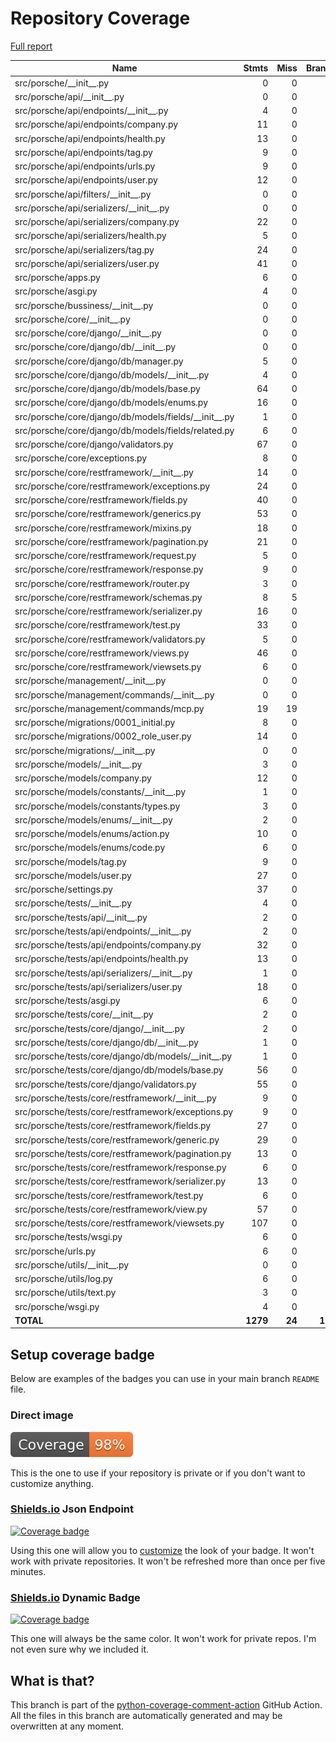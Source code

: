 # Repository Coverage

[Full report](https://htmlpreview.github.io/?https://github.com/noHairMan/nhm-django-infra/blob/python-coverage-comment-action-data/htmlcov/index.html)

| Name                                                     |    Stmts |     Miss |   Branch |   BrPart |   Cover |   Missing |
|--------------------------------------------------------- | -------: | -------: | -------: | -------: | ------: | --------: |
| src/porsche/\_\_init\_\_.py                              |        0 |        0 |        0 |        0 |    100% |           |
| src/porsche/api/\_\_init\_\_.py                          |        0 |        0 |        0 |        0 |    100% |           |
| src/porsche/api/endpoints/\_\_init\_\_.py                |        4 |        0 |        0 |        0 |    100% |           |
| src/porsche/api/endpoints/company.py                     |       11 |        0 |        0 |        0 |    100% |           |
| src/porsche/api/endpoints/health.py                      |       13 |        0 |        0 |        0 |    100% |           |
| src/porsche/api/endpoints/tag.py                         |        9 |        0 |        0 |        0 |    100% |           |
| src/porsche/api/endpoints/urls.py                        |        9 |        0 |        0 |        0 |    100% |           |
| src/porsche/api/endpoints/user.py                        |       12 |        0 |        0 |        0 |    100% |           |
| src/porsche/api/filters/\_\_init\_\_.py                  |        0 |        0 |        0 |        0 |    100% |           |
| src/porsche/api/serializers/\_\_init\_\_.py              |        0 |        0 |        0 |        0 |    100% |           |
| src/porsche/api/serializers/company.py                   |       22 |        0 |        0 |        0 |    100% |           |
| src/porsche/api/serializers/health.py                    |        5 |        0 |        0 |        0 |    100% |           |
| src/porsche/api/serializers/tag.py                       |       24 |        0 |        0 |        0 |    100% |           |
| src/porsche/api/serializers/user.py                      |       41 |        0 |        0 |        0 |    100% |           |
| src/porsche/apps.py                                      |        6 |        0 |        0 |        0 |    100% |           |
| src/porsche/asgi.py                                      |        4 |        0 |        0 |        0 |    100% |           |
| src/porsche/bussiness/\_\_init\_\_.py                    |        0 |        0 |        0 |        0 |    100% |           |
| src/porsche/core/\_\_init\_\_.py                         |        0 |        0 |        0 |        0 |    100% |           |
| src/porsche/core/django/\_\_init\_\_.py                  |        0 |        0 |        0 |        0 |    100% |           |
| src/porsche/core/django/db/\_\_init\_\_.py               |        0 |        0 |        0 |        0 |    100% |           |
| src/porsche/core/django/db/manager.py                    |        5 |        0 |        0 |        0 |    100% |           |
| src/porsche/core/django/db/models/\_\_init\_\_.py        |        4 |        0 |        0 |        0 |    100% |           |
| src/porsche/core/django/db/models/base.py                |       64 |        0 |       16 |        0 |    100% |           |
| src/porsche/core/django/db/models/enums.py               |       16 |        0 |        0 |        0 |    100% |           |
| src/porsche/core/django/db/models/fields/\_\_init\_\_.py |        1 |        0 |        0 |        0 |    100% |           |
| src/porsche/core/django/db/models/fields/related.py      |        6 |        0 |        0 |        0 |    100% |           |
| src/porsche/core/django/validators.py                    |       67 |        0 |       30 |        0 |    100% |           |
| src/porsche/core/exceptions.py                           |        8 |        0 |        2 |        0 |    100% |           |
| src/porsche/core/restframework/\_\_init\_\_.py           |       14 |        0 |        0 |        0 |    100% |           |
| src/porsche/core/restframework/exceptions.py             |       24 |        0 |        4 |        0 |    100% |           |
| src/porsche/core/restframework/fields.py                 |       40 |        0 |        2 |        0 |    100% |           |
| src/porsche/core/restframework/generics.py               |       53 |        0 |       20 |        0 |    100% |           |
| src/porsche/core/restframework/mixins.py                 |       18 |        0 |        0 |        0 |    100% |           |
| src/porsche/core/restframework/pagination.py             |       21 |        0 |        0 |        0 |    100% |           |
| src/porsche/core/restframework/request.py                |        5 |        0 |        0 |        0 |    100% |           |
| src/porsche/core/restframework/response.py               |        9 |        0 |        0 |        0 |    100% |           |
| src/porsche/core/restframework/router.py                 |        3 |        0 |        0 |        0 |    100% |           |
| src/porsche/core/restframework/schemas.py                |        8 |        5 |        2 |        0 |     30% |      6-25 |
| src/porsche/core/restframework/serializer.py             |       16 |        0 |        2 |        0 |    100% |           |
| src/porsche/core/restframework/test.py                   |       33 |        0 |        0 |        0 |    100% |           |
| src/porsche/core/restframework/validators.py             |        5 |        0 |        0 |        0 |    100% |           |
| src/porsche/core/restframework/views.py                  |       46 |        0 |       20 |        0 |    100% |           |
| src/porsche/core/restframework/viewsets.py               |        6 |        0 |        0 |        0 |    100% |           |
| src/porsche/management/\_\_init\_\_.py                   |        0 |        0 |        0 |        0 |    100% |           |
| src/porsche/management/commands/\_\_init\_\_.py          |        0 |        0 |        0 |        0 |    100% |           |
| src/porsche/management/commands/mcp.py                   |       19 |       19 |        0 |        0 |      0% |      1-31 |
| src/porsche/migrations/0001\_initial.py                  |        8 |        0 |        0 |        0 |    100% |           |
| src/porsche/migrations/0002\_role\_user.py               |       14 |        0 |        0 |        0 |    100% |           |
| src/porsche/migrations/\_\_init\_\_.py                   |        0 |        0 |        0 |        0 |    100% |           |
| src/porsche/models/\_\_init\_\_.py                       |        3 |        0 |        0 |        0 |    100% |           |
| src/porsche/models/company.py                            |       12 |        0 |        0 |        0 |    100% |           |
| src/porsche/models/constants/\_\_init\_\_.py             |        1 |        0 |        0 |        0 |    100% |           |
| src/porsche/models/constants/types.py                    |        3 |        0 |        0 |        0 |    100% |           |
| src/porsche/models/enums/\_\_init\_\_.py                 |        2 |        0 |        0 |        0 |    100% |           |
| src/porsche/models/enums/action.py                       |       10 |        0 |        0 |        0 |    100% |           |
| src/porsche/models/enums/code.py                         |        6 |        0 |        0 |        0 |    100% |           |
| src/porsche/models/tag.py                                |        9 |        0 |        0 |        0 |    100% |           |
| src/porsche/models/user.py                               |       27 |        0 |        0 |        0 |    100% |           |
| src/porsche/settings.py                                  |       37 |        0 |        0 |        0 |    100% |           |
| src/porsche/tests/\_\_init\_\_.py                        |        4 |        0 |        0 |        0 |    100% |           |
| src/porsche/tests/api/\_\_init\_\_.py                    |        2 |        0 |        0 |        0 |    100% |           |
| src/porsche/tests/api/endpoints/\_\_init\_\_.py          |        2 |        0 |        0 |        0 |    100% |           |
| src/porsche/tests/api/endpoints/company.py               |       32 |        0 |        2 |        0 |    100% |           |
| src/porsche/tests/api/endpoints/health.py                |       13 |        0 |        0 |        0 |    100% |           |
| src/porsche/tests/api/serializers/\_\_init\_\_.py        |        1 |        0 |        0 |        0 |    100% |           |
| src/porsche/tests/api/serializers/user.py                |       18 |        0 |        2 |        0 |    100% |           |
| src/porsche/tests/asgi.py                                |        6 |        0 |        0 |        0 |    100% |           |
| src/porsche/tests/core/\_\_init\_\_.py                   |        2 |        0 |        0 |        0 |    100% |           |
| src/porsche/tests/core/django/\_\_init\_\_.py            |        2 |        0 |        0 |        0 |    100% |           |
| src/porsche/tests/core/django/db/\_\_init\_\_.py         |        1 |        0 |        0 |        0 |    100% |           |
| src/porsche/tests/core/django/db/models/\_\_init\_\_.py  |        1 |        0 |        0 |        0 |    100% |           |
| src/porsche/tests/core/django/db/models/base.py          |       56 |        0 |        2 |        0 |    100% |           |
| src/porsche/tests/core/django/validators.py              |       55 |        0 |        0 |        0 |    100% |           |
| src/porsche/tests/core/restframework/\_\_init\_\_.py     |        9 |        0 |        0 |        0 |    100% |           |
| src/porsche/tests/core/restframework/exceptions.py       |        9 |        0 |        0 |        0 |    100% |           |
| src/porsche/tests/core/restframework/fields.py           |       27 |        0 |        0 |        0 |    100% |           |
| src/porsche/tests/core/restframework/generic.py          |       29 |        0 |        0 |        0 |    100% |           |
| src/porsche/tests/core/restframework/pagination.py       |       13 |        0 |        0 |        0 |    100% |           |
| src/porsche/tests/core/restframework/response.py         |        6 |        0 |        0 |        0 |    100% |           |
| src/porsche/tests/core/restframework/serializer.py       |       13 |        0 |        0 |        0 |    100% |           |
| src/porsche/tests/core/restframework/test.py             |        6 |        0 |        0 |        0 |    100% |           |
| src/porsche/tests/core/restframework/view.py             |       57 |        0 |        0 |        0 |    100% |           |
| src/porsche/tests/core/restframework/viewsets.py         |      107 |        0 |        0 |        0 |    100% |           |
| src/porsche/tests/wsgi.py                                |        6 |        0 |        0 |        0 |    100% |           |
| src/porsche/urls.py                                      |        6 |        0 |        0 |        0 |    100% |           |
| src/porsche/utils/\_\_init\_\_.py                        |        0 |        0 |        0 |        0 |    100% |           |
| src/porsche/utils/log.py                                 |        6 |        0 |        0 |        0 |    100% |           |
| src/porsche/utils/text.py                                |        3 |        0 |        0 |        0 |    100% |           |
| src/porsche/wsgi.py                                      |        4 |        0 |        0 |        0 |    100% |           |
|                                                **TOTAL** | **1279** |   **24** |  **104** |    **0** | **98%** |           |


## Setup coverage badge

Below are examples of the badges you can use in your main branch `README` file.

### Direct image

[![Coverage badge](https://raw.githubusercontent.com/noHairMan/nhm-django-infra/python-coverage-comment-action-data/badge.svg)](https://htmlpreview.github.io/?https://github.com/noHairMan/nhm-django-infra/blob/python-coverage-comment-action-data/htmlcov/index.html)

This is the one to use if your repository is private or if you don't want to customize anything.

### [Shields.io](https://shields.io) Json Endpoint

[![Coverage badge](https://img.shields.io/endpoint?url=https://raw.githubusercontent.com/noHairMan/nhm-django-infra/python-coverage-comment-action-data/endpoint.json)](https://htmlpreview.github.io/?https://github.com/noHairMan/nhm-django-infra/blob/python-coverage-comment-action-data/htmlcov/index.html)

Using this one will allow you to [customize](https://shields.io/endpoint) the look of your badge.
It won't work with private repositories. It won't be refreshed more than once per five minutes.

### [Shields.io](https://shields.io) Dynamic Badge

[![Coverage badge](https://img.shields.io/badge/dynamic/json?color=brightgreen&label=coverage&query=%24.message&url=https%3A%2F%2Fraw.githubusercontent.com%2FnoHairMan%2Fnhm-django-infra%2Fpython-coverage-comment-action-data%2Fendpoint.json)](https://htmlpreview.github.io/?https://github.com/noHairMan/nhm-django-infra/blob/python-coverage-comment-action-data/htmlcov/index.html)

This one will always be the same color. It won't work for private repos. I'm not even sure why we included it.

## What is that?

This branch is part of the
[python-coverage-comment-action](https://github.com/marketplace/actions/python-coverage-comment)
GitHub Action. All the files in this branch are automatically generated and may be
overwritten at any moment.
